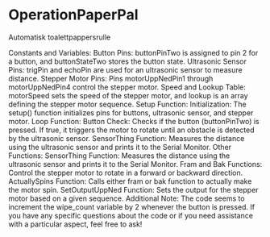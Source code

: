 # OperationPaperPal
 Automatisk toalettpappersrulle

Constants and Variables:
Button Pins: buttonPinTwo is assigned to pin 2 for a button, and buttonStateTwo stores the button state.
Ultrasonic Sensor Pins: trigPin and echoPin are used for an ultrasonic sensor to measure distance.
Stepper Motor Pins: Pins motorUppNedPin1 through motorUppNedPin4 control the stepper motor.
Speed and Lookup Table: motorSpeed sets the speed of the stepper motor, and lookup is an array defining the stepper motor sequence.
Setup Function:
Initialization: The setup() function initializes pins for buttons, ultrasonic sensor, and stepper motor.
Loop Function:
Button Check: Checks if the button (buttonPinTwo) is pressed. If true, it triggers the motor to rotate until an obstacle is detected by the ultrasonic sensor.
SensorThing Function: Measures the distance using the ultrasonic sensor and prints it to the Serial Monitor.
Other Functions:
SensorThing Function: Measures the distance using the ultrasonic sensor and prints it to the Serial Monitor.
Fram and Bak Functions: Control the stepper motor to rotate in a forward or backward direction.
ActuallySpins Function: Calls either fram or bak function to actually make the motor spin.
SetOutputUppNed Function: Sets the output for the stepper motor based on a given sequence.
Additional Note:
The code seems to increment the wipe_count variable by 2 whenever the button is pressed.
If you have any specific questions about the code or if you need assistance with a particular aspect, feel free to ask!